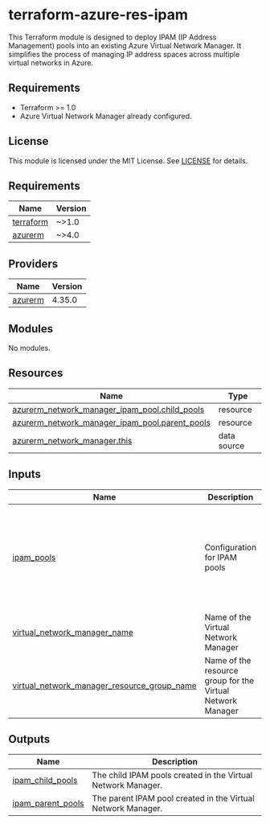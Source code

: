 # terraform-azure-res-ipam

This Terraform module is designed to deploy IPAM (IP Address Management) pools into an existing Azure Virtual Network Manager. It simplifies the process of managing IP address spaces across multiple virtual networks in Azure.


## Requirements

- Terraform >= 1.0
- Azure Virtual Network Manager already configured.

## License

This module is licensed under the MIT License. See [LICENSE](LICENSE) for details.

<!-- BEGIN_TF_DOCS -->
## Requirements

| Name | Version |
|------|---------|
| <a name="requirement_terraform"></a> [terraform](#requirement\_terraform) | ~>1.0 |
| <a name="requirement_azurerm"></a> [azurerm](#requirement\_azurerm) | ~>4.0 |

## Providers

| Name | Version |
|------|---------|
| <a name="provider_azurerm"></a> [azurerm](#provider\_azurerm) | 4.35.0 |

## Modules

No modules.

## Resources

| Name | Type |
|------|------|
| [azurerm_network_manager_ipam_pool.child_pools](https://registry.terraform.io/providers/hashicorp/azurerm/latest/docs/resources/network_manager_ipam_pool) | resource |
| [azurerm_network_manager_ipam_pool.parent_pools](https://registry.terraform.io/providers/hashicorp/azurerm/latest/docs/resources/network_manager_ipam_pool) | resource |
| [azurerm_network_manager.this](https://registry.terraform.io/providers/hashicorp/azurerm/latest/docs/data-sources/network_manager) | data source |

## Inputs

| Name | Description | Type | Default | Required |
|------|-------------|------|---------|:--------:|
| <a name="input_ipam_pools"></a> [ipam\_pools](#input\_ipam\_pools) | Configuration for IPAM pools | <pre>object({<br/>    name                  = string<br/>    display_name          = string<br/>    main_address_prefixes = list(string)<br/>    child_pools = map(object({<br/>      display_name     = string<br/>      address_prefixes = list(string)<br/>    }))<br/>  })</pre> | n/a | yes |
| <a name="input_virtual_network_manager_name"></a> [virtual\_network\_manager\_name](#input\_virtual\_network\_manager\_name) | Name of the Virtual Network Manager | `string` | n/a | yes |
| <a name="input_virtual_network_manager_resource_group_name"></a> [virtual\_network\_manager\_resource\_group\_name](#input\_virtual\_network\_manager\_resource\_group\_name) | Name of the resource group for the Virtual Network Manager | `string` | n/a | yes |

## Outputs

| Name | Description |
|------|-------------|
| <a name="output_ipam_child_pools"></a> [ipam\_child\_pools](#output\_ipam\_child\_pools) | The child IPAM pools created in the Virtual Network Manager. |
| <a name="output_ipam_parent_pools"></a> [ipam\_parent\_pools](#output\_ipam\_parent\_pools) | The parent IPAM pool created in the Virtual Network Manager. |
<!-- END_TF_DOCS -->